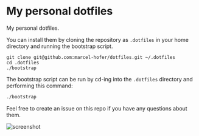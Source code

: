 # My personal dotfiles

My personal dotfiles.

You can install them by cloning the repository as `.dotfiles` in your home directory and running the bootstrap script.

    git clone git@github.com:marcel-hofer/dotfiles.git ~/.dotfiles
    cd .dotfiles
    ./bootstrap

The bootstrap script can be run by cd-ing into the `.dotfiles` directory and performing this command:

```bash
./bootstrap
```

Feel free to create an issue on this repo if you have any questions about them.

![screenshot](https://marcel-hofer.github.io/dotfiles/screenshot.png)
